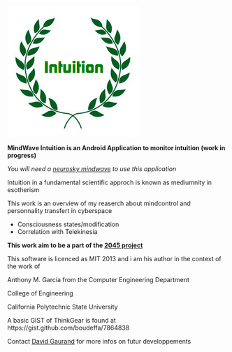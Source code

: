 <img src="res/drawable-hdpi/ic_launcher.png">
<p>
<b>MindWave Intuition is an Android Application to monitor intuition (work in progress)</b> 
</p>
<p><i>You will need a <a href="http://www.neurosky.com/">neurosky mindwave</a> to use this application</i>
</p>
<p>
Intuition in a fundamental scientific approch is known as mediumnity in esotherism
</p>
<p>
This work is an overview of my reaserch about mindcontrol and personnality transfert in cyberspace
</p>
<ul>
 <li>Consciousness states/modification</li>
 <li>Correlation with Telekinesia</li>
</ul>
<p>
<b>This work aim to be a part of the <a href="http://2045.com/">2045 project</a></b>
</p>
<p>
This software is licenced as MIT 2013 and i am his author in the context of the work of 
</p>
<p>
Anthony M. Garcia from the Computer Engineering Department
</p>
<p>
College of Engineering
</p>
<p>
California Polytechnic State University
</p>
<p>
A basic GIST of ThinkGear is found at https://gist.github.com/boudeffa/7864838
</p>
<p>
Contact <a href="https://www.facebook.com/david.gaurand">David Gaurand</a> for more infos on futur developpements
</p>
